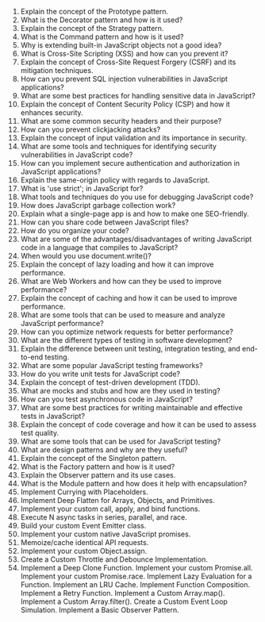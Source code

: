 1. Explain the concept of the Prototype pattern.
2. What is the Decorator pattern and how is it used?
3. Explain the concept of the Strategy pattern.
4. What is the Command pattern and how is it used?
5. Why is extending built-in JavaScript objects not a good idea?
6. What is Cross-Site Scripting (XSS) and how can you prevent it?
7. Explain the concept of Cross-Site Request Forgery (CSRF) and its mitigation techniques.
8. How can you prevent SQL injection vulnerabilities in JavaScript applications?
9. What are some best practices for handling sensitive data in JavaScript?
10. Explain the concept of Content Security Policy (CSP) and how it enhances security.
11. What are some common security headers and their purpose?
12. How can you prevent clickjacking attacks?
13. Explain the concept of input validation and its importance in security.
14. What are some tools and techniques for identifying security vulnerabilities in JavaScript code?
15. How can you implement secure authentication and authorization in JavaScript applications?
16. Explain the same-origin policy with regards to JavaScript.
17. What is 'use strict'; in JavaScript for?
18. What tools and techniques do you use for debugging JavaScript code?
19. How does JavaScript garbage collection work?
20. Explain what a single-page app is and how to make one SEO-friendly.
21. How can you share code between JavaScript files?
22. How do you organize your code?
23. What are some of the advantages/disadvantages of writing JavaScript code in a language that compiles to JavaScript?
24. When would you use document.write()?
25. Explain the concept of lazy loading and how it can improve performance.
26. What are Web Workers and how can they be used to improve performance?
27. Explain the concept of caching and how it can be used to improve performance.
28. What are some tools that can be used to measure and analyze JavaScript performance?
29. How can you optimize network requests for better performance?
30. What are the different types of testing in software development?
31. Explain the difference between unit testing, integration testing, and end-to-end testing.
32. What are some popular JavaScript testing frameworks?
33. How do you write unit tests for JavaScript code?
34. Explain the concept of test-driven development (TDD).
35. What are mocks and stubs and how are they used in testing?
36. How can you test asynchronous code in JavaScript?
37. What are some best practices for writing maintainable and effective tests in JavaScript?
38. Explain the concept of code coverage and how it can be used to assess test quality.
39. What are some tools that can be used for JavaScript testing?
40. What are design patterns and why are they useful?
41. Explain the concept of the Singleton pattern.
42. What is the Factory pattern and how is it used?
43. Explain the Observer pattern and its use cases.
44. What is the Module pattern and how does it help with encapsulation?
45. Implement Currying with Placeholders.
46. Implement Deep Flatten for Arrays, Objects, and Primitives.
47. Implement your custom call, apply, and bind functions.
48. Execute N async tasks in series, parallel, and race.
49. Build your custom Event Emitter class.
50. Implement your custom native JavaScript promises.
51. Memoize/cache identical API requests.
52. Implement your custom Object.assign.
53. Create a Custom Throttle and Debounce Implementation.
54. Implement a Deep Clone Function.
    Implement your custom Promise.all.
    Implement your custom Promise.race.
    Implement Lazy Evaluation for a Function.
    Implement an LRU Cache.
    Implement Function Composition.
    Implement a Retry Function.
    Implement a Custom Array.map().
    Implement a Custom Array.filter().
    Create a Custom Event Loop Simulation.
    Implement a Basic Observer Pattern.
